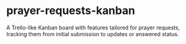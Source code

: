 # prayer-requests-kanban
A Trello-like Kanban board with features tailored for prayer requests, tracking them from initial submission to updates or answered status.
